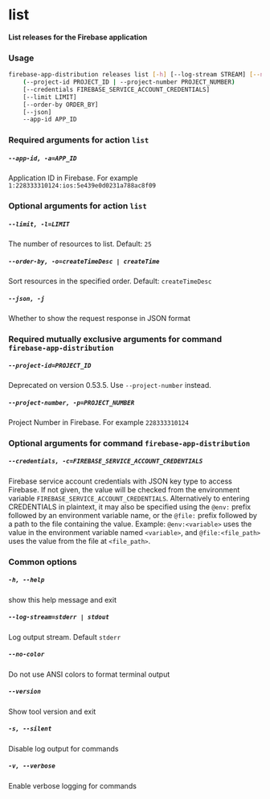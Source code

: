 
list
====


**List releases for the Firebase application**
### Usage
```bash
firebase-app-distribution releases list [-h] [--log-stream STREAM] [--no-color] [--version] [-s] [-v]
    (--project-id PROJECT_ID | --project-number PROJECT_NUMBER) 
    [--credentials FIREBASE_SERVICE_ACCOUNT_CREDENTIALS]
    [--limit LIMIT]
    [--order-by ORDER_BY]
    [--json]
    --app-id APP_ID
```
### Required arguments for action `list`

##### `--app-id, -a=APP_ID`


Application ID in Firebase. For example `1:228333310124:ios:5e439e0d0231a788ac8f09`
### Optional arguments for action `list`

##### `--limit, -l=LIMIT`


The number of resources to list. Default:&nbsp;`25`
##### `--order-by, -o=createTimeDesc | createTime`


Sort resources in the specified order. Default:&nbsp;`createTimeDesc`
##### `--json, -j`


Whether to show the request response in JSON format
### Required mutually exclusive arguments for command `firebase-app-distribution`

##### `--project-id=PROJECT_ID`


Deprecated on version 0.53.5. Use `--project-number` instead.
##### `--project-number, -p=PROJECT_NUMBER`


Project Number in Firebase. For example `228333310124`
### Optional arguments for command `firebase-app-distribution`

##### `--credentials, -c=FIREBASE_SERVICE_ACCOUNT_CREDENTIALS`


Firebase service account credentials with JSON key type to access Firebase. If not given, the value will be checked from the environment variable `FIREBASE_SERVICE_ACCOUNT_CREDENTIALS`. Alternatively to entering CREDENTIALS in plaintext, it may also be specified using the `@env:` prefix followed by an environment variable name, or the `@file:` prefix followed by a path to the file containing the value. Example: `@env:<variable>` uses the value in the environment variable named `<variable>`, and `@file:<file_path>` uses the value from the file at `<file_path>`.
### Common options

##### `-h, --help`


show this help message and exit
##### `--log-stream=stderr | stdout`


Log output stream. Default `stderr`
##### `--no-color`


Do not use ANSI colors to format terminal output
##### `--version`


Show tool version and exit
##### `-s, --silent`


Disable log output for commands
##### `-v, --verbose`


Enable verbose logging for commands
